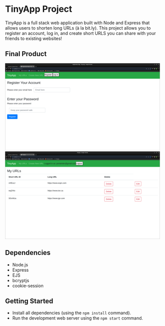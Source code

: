 # TinyApp Project

TinyApp is a full stack web application built with Node and Express that allows users to shorten long URLs (à la bit.ly). This project allows you to register an account, log in, and create short URLS you can share with your friends to existing websites!


## Final Product

![Registration for Tinyapp](https://github.com/WilWadman/tinyapp/blob/master/docs/Login%20page.png?raw=true)
![Tiny App URL index page](https://github.com/WilWadman/tinyapp/blob/master/docs/Urls%20Index%20page.png?raw=true)

## Dependencies

- Node.js
- Express
- EJS
- bcryptjs
- cookie-session

## Getting Started

- Install all dependencies (using the `npm install` command).
- Run the development web server using the `npm start` command.
